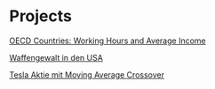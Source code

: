 # Projects


<a href="http://nbviewer.jupyter.org/github/DaoNine/Projects/blob/master/Analysis/OECD%20Countries.ipynb">OECD Countries: Working Hours and Average Income</a>


<a href="http://nbviewer.jupyter.org/github/DaoNine/Projects/blob/master/Analysis/Waffengewalt%20in%20USA.ipynb">Waffengewalt in den USA</a>

<a href="http://nbviewer.jupyter.org/github/DaoNine/Projects/blob/master/Analysis/Tesla%20Aktie.ipynb">Tesla Aktie mit Moving Average Crossover</a>


